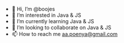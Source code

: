 - 👋 Hi, I’m @boojes
- 👀 I’m interested in Java & JS
- 🌱 I’m currently learning Java & JS
- 💞️ I’m looking to collaborate on Java & JS
- 📫 How to reach me aa.poenya@gmail.com

<!---
boojes/boojes is a ✨ special ✨ repository because its `README.md` (this file) appears on your GitHub profile.
You can click the Preview link to take a look at your changes.
--->
